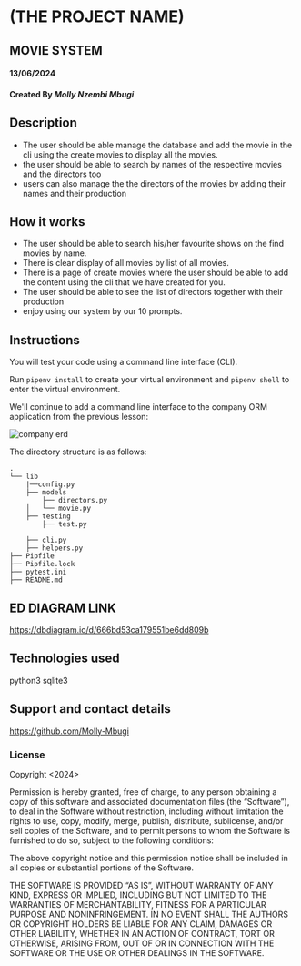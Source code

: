 #  (THE PROJECT NAME)
##  MOVIE SYSTEM
####  13/06/2024
#### Created By *Molly Nzembi Mbugi*

## Description
- The user should be able manage the database and add the movie in the cli using the create movies to display all the movies.
- the user should be able to search by names of the respective movies and the directors too
- users can also manage the the directors of the movies by adding their names and their production
## How it works 
*  The user should be able to search his/her favourite shows on the find movies by name.
 * There is clear display of all movies by list of all movies.
 * There is a page of create movies where the user should be able to add the content  using the cli that we have created for you. 
 * The user should be able to see the list of directors together with their production
 * enjoy using our system  by our 10 prompts.


 ## Instructions

You will test your code using a command line interface (CLI).

Run `pipenv install` to create your virtual environment and `pipenv shell` to
enter the virtual environment.

We'll continue to add a command line interface to the company ORM application
from the previous lesson:

![company erd](file:///home/molly/Downloads/Untitled.png)

The directory structure is as follows:

```console
.
└── lib
    |──config.py
    ├── models
        ├── directors.py
    │   └── movie.py
    ├── testing
        ├── test.py
        
    ├── cli.py
    ├── helpers.py
├── Pipfile
├── Pipfile.lock
├── pytest.ini
├── README.md
```
## ED DIAGRAM LINK 
https://dbdiagram.io/d/666bd53ca179551be6dd809b

 ## Technologies used
python3
sqlite3


## Support and contact details
https://github.com/Molly-Mbugi

### License
Copyright <2024> <Molly Mbugi>

Permission is hereby granted, free of charge, to any person obtaining a copy of this software and associated documentation files (the “Software”), to deal in the Software without restriction, including without limitation the rights to use, copy, modify, merge, publish, distribute, sublicense, and/or sell copies of the Software, and to permit persons to whom the Software is furnished to do so, subject to the following conditions:

The above copyright notice and this permission notice shall be included in all copies or substantial portions of the Software.

THE SOFTWARE IS PROVIDED “AS IS”, WITHOUT WARRANTY OF ANY KIND, EXPRESS OR IMPLIED, INCLUDING BUT NOT LIMITED TO THE WARRANTIES OF MERCHANTABILITY, FITNESS FOR A PARTICULAR PURPOSE AND NONINFRINGEMENT. IN NO EVENT SHALL THE AUTHORS OR COPYRIGHT HOLDERS BE LIABLE FOR ANY CLAIM, DAMAGES OR OTHER LIABILITY, WHETHER IN AN ACTION OF CONTRACT, TORT OR OTHERWISE, ARISING FROM, OUT OF OR IN CONNECTION WITH THE SOFTWARE OR THE USE OR OTHER DEALINGS IN THE SOFTWARE.
